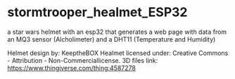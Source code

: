# stormtrooper_healmet_ESP32
a star wars helmet with an esp32 that generates a web page with data from an MQ3 sensor (Alcholimeter) and a DHT11 (Temperature and Humidity)



Helmet design by: KeeptheBOX
Healmet licensed under: Creative Commons - Attribution - Non-Commerciallicense. 
3D files link: https://www.thingiverse.com/thing:4587278
